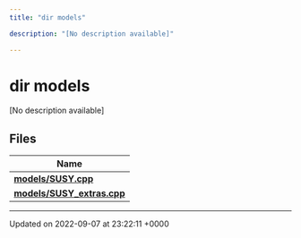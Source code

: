 ```yaml
---
title: "dir models"

description: "[No description available]"

---
```


# dir models

[No description available]

## Files

| Name           |
| -------------- |
| **[models/SUSY.cpp](/documentation/code/files/susy_8cpp/#file-susycpp)**  |
| **[models/SUSY_extras.cpp](/documentation/code/files/susy__extras_8cpp/#file-susy-extrascpp)**  |






-------------------------------

Updated on 2022-09-07 at 23:22:11 +0000

